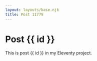 ```yaml
---
layout: layouts/base.njk
title: Post 11779
---
```


# Post {{ id }}

This is post {{ id }} in my Eleventy project.
